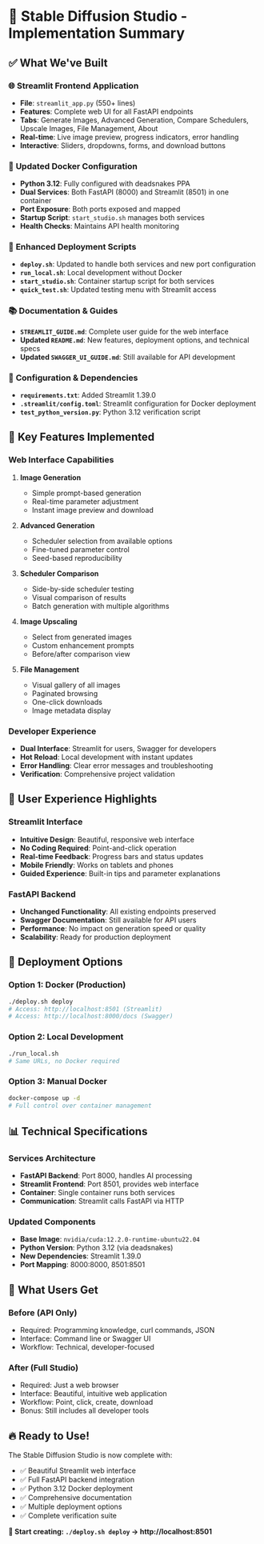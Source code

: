 # 🎨 Stable Diffusion Studio - Implementation Summary

## ✅ What We've Built

### 🌐 **Streamlit Frontend Application**
- **File**: `streamlit_app.py` (550+ lines)
- **Features**: Complete web UI for all FastAPI endpoints
- **Tabs**: Generate Images, Advanced Generation, Compare Schedulers, Upscale Images, File Management, About
- **Real-time**: Live image preview, progress indicators, error handling
- **Interactive**: Sliders, dropdowns, forms, and download buttons

### 🐳 **Updated Docker Configuration**
- **Python 3.12**: Fully configured with deadsnakes PPA
- **Dual Services**: Both FastAPI (8000) and Streamlit (8501) in one container
- **Port Exposure**: Both ports exposed and mapped
- **Startup Script**: `start_studio.sh` manages both services
- **Health Checks**: Maintains API health monitoring

### 🚀 **Enhanced Deployment Scripts**
- **`deploy.sh`**: Updated to handle both services and new port configuration
- **`run_local.sh`**: Local development without Docker
- **`start_studio.sh`**: Container startup script for both services
- **`quick_test.sh`**: Updated testing menu with Streamlit access

### 📚 **Documentation & Guides**
- **`STREAMLIT_GUIDE.md`**: Complete user guide for the web interface
- **Updated `README.md`**: New features, deployment options, and technical specs
- **Updated `SWAGGER_UI_GUIDE.md`**: Still available for API development

### 🔧 **Configuration & Dependencies**
- **`requirements.txt`**: Added Streamlit 1.39.0
- **`.streamlit/config.toml`**: Streamlit configuration for Docker deployment
- **`test_python_version.py`**: Python 3.12 verification script

## 🎯 **Key Features Implemented**

### **Web Interface Capabilities**
1. **Image Generation**
   - Simple prompt-based generation
   - Real-time parameter adjustment
   - Instant image preview and download

2. **Advanced Generation**
   - Scheduler selection from available options
   - Fine-tuned parameter control
   - Seed-based reproducibility

3. **Scheduler Comparison**
   - Side-by-side scheduler testing
   - Visual comparison of results
   - Batch generation with multiple algorithms

4. **Image Upscaling**
   - Select from generated images
   - Custom enhancement prompts
   - Before/after comparison view

5. **File Management**
   - Visual gallery of all images
   - Paginated browsing
   - One-click downloads
   - Image metadata display

### **Developer Experience**
- **Dual Interface**: Streamlit for users, Swagger for developers
- **Hot Reload**: Local development with instant updates
- **Error Handling**: Clear error messages and troubleshooting
- **Verification**: Comprehensive project validation

## 🌟 **User Experience Highlights**

### **Streamlit Interface**
- **Intuitive Design**: Beautiful, responsive web interface
- **No Coding Required**: Point-and-click operation
- **Real-time Feedback**: Progress bars and status updates
- **Mobile Friendly**: Works on tablets and phones
- **Guided Experience**: Built-in tips and parameter explanations

### **FastAPI Backend**
- **Unchanged Functionality**: All existing endpoints preserved
- **Swagger Documentation**: Still available for API users
- **Performance**: No impact on generation speed or quality
- **Scalability**: Ready for production deployment

## 🚀 **Deployment Options**

### **Option 1: Docker (Production)**
```bash
./deploy.sh deploy
# Access: http://localhost:8501 (Streamlit)
# Access: http://localhost:8000/docs (Swagger)
```

### **Option 2: Local Development**
```bash
./run_local.sh
# Same URLs, no Docker required
```

### **Option 3: Manual Docker**
```bash
docker-compose up -d
# Full control over container management
```

## 📊 **Technical Specifications**

### **Services Architecture**
- **FastAPI Backend**: Port 8000, handles AI processing
- **Streamlit Frontend**: Port 8501, provides web interface
- **Container**: Single container runs both services
- **Communication**: Streamlit calls FastAPI via HTTP

### **Updated Components**
- **Base Image**: `nvidia/cuda:12.2.0-runtime-ubuntu22.04`
- **Python Version**: Python 3.12 (via deadsnakes)
- **New Dependencies**: Streamlit 1.39.0
- **Port Mapping**: 8000:8000, 8501:8501

## 🎉 **What Users Get**

### **Before (API Only)**
- Required: Programming knowledge, curl commands, JSON
- Interface: Command line or Swagger UI
- Workflow: Technical, developer-focused

### **After (Full Studio)**
- Required: Just a web browser
- Interface: Beautiful, intuitive web application
- Workflow: Point, click, create, download
- Bonus: Still includes all developer tools

## 🔥 **Ready to Use!**

The Stable Diffusion Studio is now complete with:
- ✅ Beautiful Streamlit web interface
- ✅ Full FastAPI backend integration
- ✅ Python 3.12 Docker deployment
- ✅ Comprehensive documentation
- ✅ Multiple deployment options
- ✅ Complete verification suite

**🎨 Start creating: `./deploy.sh deploy` → http://localhost:8501**
